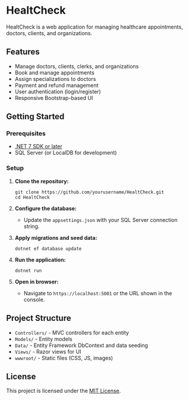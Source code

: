 # HealtCheck

HealtCheck is a web application for managing healthcare appointments, doctors, clients, and organizations.

## Features

- Manage doctors, clients, clerks, and organizations
- Book and manage appointments
- Assign specializations to doctors
- Payment and refund management
- User authentication (login/register)
- Responsive Bootstrap-based UI

## Getting Started

### Prerequisites

- [.NET 7 SDK or later](https://dotnet.microsoft.com/download)
- SQL Server (or LocalDB for development)

### Setup

1. **Clone the repository:**

   ```
   git clone https://github.com/yourusername/HealtCheck.git
   cd HealtCheck
   ```

2. **Configure the database:**

   - Update the `appsettings.json` with your SQL Server connection string.

3. **Apply migrations and seed data:**

   ```
   dotnet ef database update
   ```

4. **Run the application:**

   ```
   dotnet run
   ```

5. **Open in browser:**
   - Navigate to `https://localhost:5001` or the URL shown in the console.

## Project Structure

- `Controllers/` - MVC controllers for each entity
- `Models/` - Entity models
- `Data/` - Entity Framework DbContext and data seeding
- `Views/` - Razor views for UI
- `wwwroot/` - Static files (CSS, JS, images)

## License

This project is licensed under the [MIT License](LICENSE).
